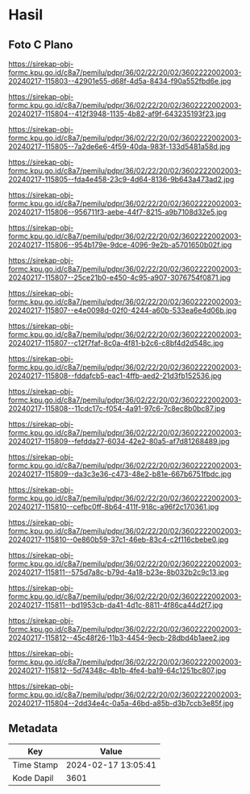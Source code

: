 # Hasil

## Foto C Plano

https://sirekap-obj-formc.kpu.go.id/c8a7/pemilu/pdpr/36/02/22/20/02/3602222002003-20240217-115803--42901e55-d68f-4d5a-8434-f90a552fbd6e.jpg

https://sirekap-obj-formc.kpu.go.id/c8a7/pemilu/pdpr/36/02/22/20/02/3602222002003-20240217-115804--412f3948-1135-4b82-af9f-643235193f23.jpg

https://sirekap-obj-formc.kpu.go.id/c8a7/pemilu/pdpr/36/02/22/20/02/3602222002003-20240217-115805--7a2de6e6-4f59-40da-983f-133d5481a58d.jpg

https://sirekap-obj-formc.kpu.go.id/c8a7/pemilu/pdpr/36/02/22/20/02/3602222002003-20240217-115805--fda4e458-23c9-4d64-8136-9b643a473ad2.jpg

https://sirekap-obj-formc.kpu.go.id/c8a7/pemilu/pdpr/36/02/22/20/02/3602222002003-20240217-115806--956711f3-aebe-44f7-8215-a9b7108d32e5.jpg

https://sirekap-obj-formc.kpu.go.id/c8a7/pemilu/pdpr/36/02/22/20/02/3602222002003-20240217-115806--954b179e-9dce-4096-9e2b-a5701650b02f.jpg

https://sirekap-obj-formc.kpu.go.id/c8a7/pemilu/pdpr/36/02/22/20/02/3602222002003-20240217-115807--25ce21b0-e450-4c95-a907-3076754f0871.jpg

https://sirekap-obj-formc.kpu.go.id/c8a7/pemilu/pdpr/36/02/22/20/02/3602222002003-20240217-115807--e4e0098d-02f0-4244-a60b-533ea6e4d06b.jpg

https://sirekap-obj-formc.kpu.go.id/c8a7/pemilu/pdpr/36/02/22/20/02/3602222002003-20240217-115807--c12f7faf-8c0a-4f81-b2c6-c8bf4d2d548c.jpg

https://sirekap-obj-formc.kpu.go.id/c8a7/pemilu/pdpr/36/02/22/20/02/3602222002003-20240217-115808--fddafcb5-eac1-4ffb-aed2-21d3fb152536.jpg

https://sirekap-obj-formc.kpu.go.id/c8a7/pemilu/pdpr/36/02/22/20/02/3602222002003-20240217-115808--11cdc17c-f054-4a91-97c6-7c8ec8b0bc87.jpg

https://sirekap-obj-formc.kpu.go.id/c8a7/pemilu/pdpr/36/02/22/20/02/3602222002003-20240217-115809--fefdda27-6034-42e2-80a5-af7d81268489.jpg

https://sirekap-obj-formc.kpu.go.id/c8a7/pemilu/pdpr/36/02/22/20/02/3602222002003-20240217-115809--da3c3e36-c473-48e2-b81e-667b6751fbdc.jpg

https://sirekap-obj-formc.kpu.go.id/c8a7/pemilu/pdpr/36/02/22/20/02/3602222002003-20240217-115810--cefbc0ff-8b64-411f-918c-a96f2c170361.jpg

https://sirekap-obj-formc.kpu.go.id/c8a7/pemilu/pdpr/36/02/22/20/02/3602222002003-20240217-115810--0e860b59-37c1-46eb-83c4-c2f116cbebe0.jpg

https://sirekap-obj-formc.kpu.go.id/c8a7/pemilu/pdpr/36/02/22/20/02/3602222002003-20240217-115811--575d7a8c-b79d-4a18-b23e-8b032b2c9c13.jpg

https://sirekap-obj-formc.kpu.go.id/c8a7/pemilu/pdpr/36/02/22/20/02/3602222002003-20240217-115811--bd1953cb-da41-4d1c-8811-4f86ca44d2f7.jpg

https://sirekap-obj-formc.kpu.go.id/c8a7/pemilu/pdpr/36/02/22/20/02/3602222002003-20240217-115812--45c48f26-11b3-4454-9ecb-28dbd4b1aee2.jpg

https://sirekap-obj-formc.kpu.go.id/c8a7/pemilu/pdpr/36/02/22/20/02/3602222002003-20240217-115812--5d74348c-4b1b-4fe4-ba19-64c1251bc807.jpg

https://sirekap-obj-formc.kpu.go.id/c8a7/pemilu/pdpr/36/02/22/20/02/3602222002003-20240217-115804--2dd34e4c-0a5a-46bd-a85b-d3b7ccb3e85f.jpg


## Metadata

| Key        | Value               |
| ---------- | ------------------- |
| Time Stamp | 2024-02-17 13:05:41 |
| Kode Dapil | 3601                |



